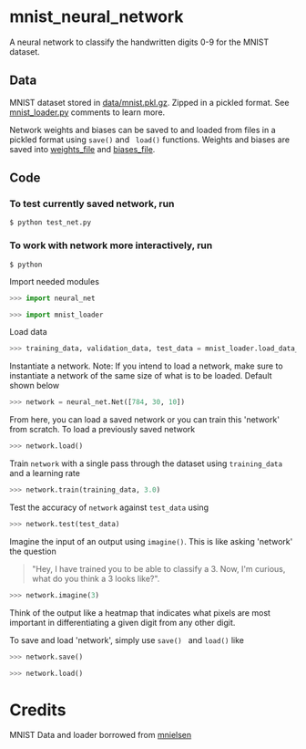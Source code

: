 # mnist_neural_network
A neural network to classify the handwritten digits 0-9 for the MNIST dataset.

## Data

MNIST dataset stored in [data/mnist.pkl.gz](https://github.com/nathansegan/mnist_neural_network/tree/master/data).  Zipped in a pickled format.  See [mnist_loader.py](https://github.com/nathansegan/mnist_neural_network/blob/master/src/mnist_loader.py) comments to learn more.

Network weights and biases can be saved to and loaded from files in a pickled format using `save()` and ` load()` functions.  Weights and biases are saved into [weights_file](https://github.com/nathansegan/mnist_neural_network/tree/master/data) and [biases_file](https://github.com/nathansegan/mnist_neural_network/tree/master/data).

## Code

### To test currently saved network, run

```shell
$ python test_net.py
```

### To work with network more interactively, run

```shell
$ python
```

Import needed modules

```python
>>> import neural_net
```
```python
>>> import mnist_loader
```

Load data

```python
>>> training_data, validation_data, test_data = mnist_loader.load_data_wrapper()
```

Instantiate a network.  Note: If you intend to load a network, make sure to instantiate a network of the same size of what is to be loaded.  Default shown below

```python
>>> network = neural_net.Net([784, 30, 10])
```

From here, you can load a saved network or you can train this 'network' from scratch. To load a previously saved network

```python
>>> network.load()
```

Train `network` with a single pass through the dataset using `training_data` and a learning rate 

```python
>>> network.train(training_data, 3.0)
```

Test the accuracy of `network` against `test_data` using

```python
>>> network.test(test_data)
```

Imagine the input of an output using `imagine()`.  This is like asking 'network' the question 

> "Hey, I have trained you to be able to classify a 3.  Now, I'm curious, what do you think a 3 looks like?".

```python
>>> network.imagine(3)
```

Think of the output like a heatmap that indicates what pixels are most important in differentiating a given digit from any other digit.

To save and load 'network', simply use `save() ` and `load()` like

```python
>>> network.save()
```

```python
>>> network.load()
```

# Credits

MNIST Data and loader borrowed from [mnielsen](https://github.com/mnielsen/neural-networks-and-deep-learning)
